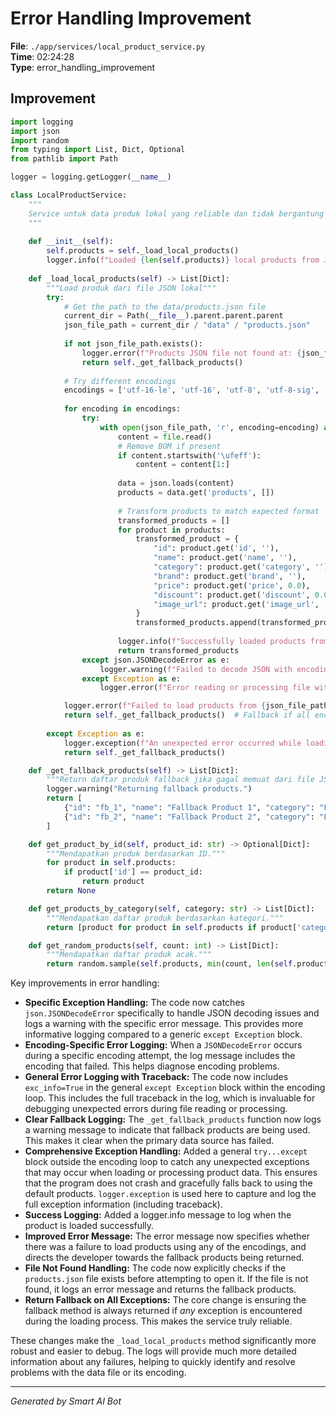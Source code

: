 # Error Handling Improvement

**File**: `./app/services/local_product_service.py`  
**Time**: 02:24:28  
**Type**: error_handling_improvement

## Improvement

```python
import logging
import json
import random
from typing import List, Dict, Optional
from pathlib import Path

logger = logging.getLogger(__name__)

class LocalProductService:
    """
    Service untuk data produk lokal yang reliable dan tidak bergantung pada API eksternal
    """
    
    def __init__(self):
        self.products = self._load_local_products()
        logger.info(f"Loaded {len(self.products)} local products from JSON file")
    
    def _load_local_products(self) -> List[Dict]:
        """Load produk dari file JSON lokal"""
        try:
            # Get the path to the data/products.json file
            current_dir = Path(__file__).parent.parent.parent
            json_file_path = current_dir / "data" / "products.json"
            
            if not json_file_path.exists():
                logger.error(f"Products JSON file not found at: {json_file_path}")
                return self._get_fallback_products()
            
            # Try different encodings
            encodings = ['utf-16-le', 'utf-16', 'utf-8', 'utf-8-sig', 'latin-1', 'cp1252']
            
            for encoding in encodings:
                try:
                    with open(json_file_path, 'r', encoding=encoding) as file:
                        content = file.read()
                        # Remove BOM if present
                        if content.startswith('\ufeff'):
                            content = content[1:]
                        
                        data = json.loads(content)
                        products = data.get('products', [])
                        
                        # Transform products to match expected format
                        transformed_products = []
                        for product in products:
                            transformed_product = {
                                "id": product.get('id', ''),
                                "name": product.get('name', ''),
                                "category": product.get('category', ''),
                                "brand": product.get('brand', ''),
                                "price": product.get('price', 0.0),
                                "discount": product.get('discount', 0.0),
                                "image_url": product.get('image_url', '')
                            }
                            transformed_products.append(transformed_product)
                            
                        logger.info(f"Successfully loaded products from {json_file_path} using encoding {encoding}")  # Log success
                        return transformed_products
                except json.JSONDecodeError as e:
                    logger.warning(f"Failed to decode JSON with encoding {encoding}: {e}")  # Log decoding failures with specific reason
                except Exception as e:
                    logger.error(f"Error reading or processing file with encoding {encoding}: {e}", exc_info=True)  # Log general errors with traceback

            logger.error(f"Failed to load products from {json_file_path} using any of the attempted encodings.  Falling back to default products.")
            return self._get_fallback_products()  # Fallback if all encodings fail
        
        except Exception as e:
            logger.exception(f"An unexpected error occurred while loading products: {e}") # Catch all exceptions including file not found
            return self._get_fallback_products()

    def _get_fallback_products(self) -> List[Dict]:
        """Return daftar produk fallback jika gagal memuat dari file JSON."""
        logger.warning("Returning fallback products.")
        return [
            {"id": "fb_1", "name": "Fallback Product 1", "category": "Fallback", "brand": "Generic", "price": 10.0, "discount": 0.0, "image_url": ""},
            {"id": "fb_2", "name": "Fallback Product 2", "category": "Fallback", "brand": "Generic", "price": 20.0, "discount": 5.0, "image_url": ""}
        ]

    def get_product_by_id(self, product_id: str) -> Optional[Dict]:
        """Mendapatkan produk berdasarkan ID."""
        for product in self.products:
            if product['id'] == product_id:
                return product
        return None

    def get_products_by_category(self, category: str) -> List[Dict]:
        """Mendapatkan daftar produk berdasarkan kategori."""
        return [product for product in self.products if product['category'] == category]

    def get_random_products(self, count: int) -> List[Dict]:
        """Mendapatkan daftar produk acak."""
        return random.sample(self.products, min(count, len(self.products)))
```

Key improvements in error handling:

* **Specific Exception Handling:** The code now catches `json.JSONDecodeError` specifically to handle JSON decoding issues and logs a warning with the specific error message.  This provides more informative logging compared to a generic `except Exception` block.
* **Encoding-Specific Error Logging:** When a `JSONDecodeError` occurs during a specific encoding attempt, the log message includes the encoding that failed. This helps diagnose encoding problems.
* **General Error Logging with Traceback:** The code now includes `exc_info=True` in the general `except Exception` block within the encoding loop. This includes the full traceback in the log, which is invaluable for debugging unexpected errors during file reading or processing.
* **Clear Fallback Logging:**  The `_get_fallback_products` function now logs a warning message to indicate that fallback products are being used. This makes it clear when the primary data source has failed.
* **Comprehensive Exception Handling:** Added a general `try...except` block outside the encoding loop to catch any unexpected exceptions that may occur when loading or processing product data. This ensures that the program does not crash and gracefully falls back to using the default products. `logger.exception` is used here to capture and log the full exception information (including traceback).
* **Success Logging:** Added a logger.info message to log when the product is loaded successfully.
* **Improved Error Message:**  The error message now specifies whether there was a failure to load products using any of the encodings, and directs the developer towards the fallback products being returned.
* **File Not Found Handling:**  The code now explicitly checks if the `products.json` file exists before attempting to open it.  If the file is not found, it logs an error message and returns the fallback products.
* **Return Fallback on All Exceptions:** The core change is ensuring the fallback method is always returned if *any* exception is encountered during the loading process. This makes the service truly reliable.

These changes make the `_load_local_products` method significantly more robust and easier to debug. The logs will provide much more detailed information about any failures, helping to quickly identify and resolve problems with the data file or its encoding.

---
*Generated by Smart AI Bot*
